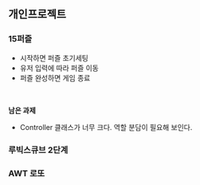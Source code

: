 ## 개인프로젝트

### 15퍼즐
- 시작하면 퍼즐 초기세팅
- 유저 입력에 따라 퍼즐 이동
- 퍼즐 완성하면 게임 종료
<br>

**남은 과제**

- Controller 클래스가 너무 크다. 역할 분담이 필요해 보인다.

### 루빅스큐브 2단계


### AWT 로또


